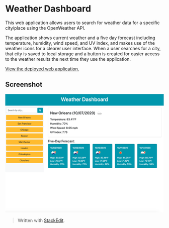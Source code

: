# Weather Dashboard

This web application allows users to search for weather data for a specific city/place using the OpenWeather API.

The application shows current weather and a five day forecast including temperature, humidity, wind speed, and UV index, and makes use of the weather icons for a clearer user interface. When a user searches for a city, that city is saved to local storage and a button is created for easier access to the weather results the next time they use the application.

[View the deployed web application.](https://dandandanoneil.github.io/weather-dashboard/index.html)

## Screenshot
![Weather Dashboard screenshot](images/weather-dashboard.png)

  
> Written with [StackEdit](https://stackedit.io/).